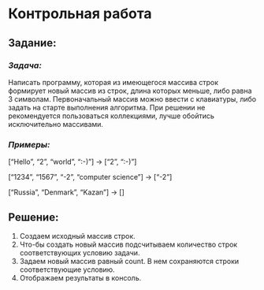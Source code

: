 # Контрольная работа

## Задание:

### _Задача:_

Написать программу, которая из имеющегося массива строк формирует новый массив из строк, длина которых меньше, либо равна 3 символам. Первоначальный массив можно ввести с клавиатуры, либо задать на старте выполнения алгоритма. При решении не рекомендуется пользоваться коллекциями, лучше обойтись исключительно массивами.

### _Примеры:_

[“Hello”, “2”, “world”, “:-)”] → [“2”, “:-)”]

[“1234”, “1567”, “-2”, “computer science”] → [“-2”]

[“Russia”, “Denmark”, “Kazan”] → []

## Решение:

1. Создаем исходный массив строк.
2. Что-бы создать новый массив подсчитываем количество строк соответствующих условию задачи.
3. Задаем новый массив равный count. В нем сохраняются строки соответствующие условию.
4. Отображаем результаты в консоль.
